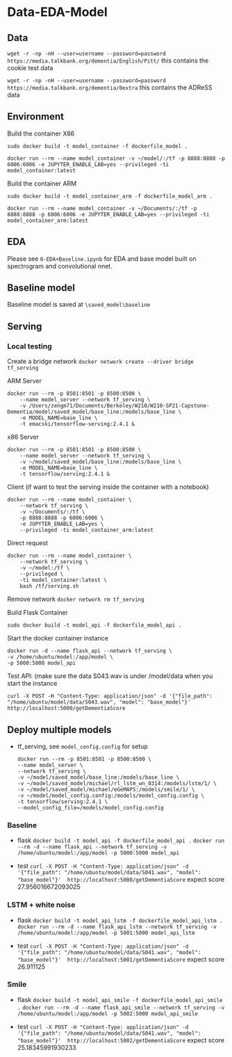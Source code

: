 # Data-EDA-Model

## Data
`wget -r -np -nH --user=username --password=password https://media.talkbank.org/dementia/English/Pitt/` this contains the cookie test data

`wget -r -np -nH --user=username --password=password https://media.talkbank.org/dementia/0extra` this contains the ADReSS data

## Environment

Build the container X86
```
sudo docker build -t model_container -f dockerfile_model .

docker run --rm --name model_container -v ~/model/:/tf -p 8888:8888 -p 6006:6006 -e JUPYTER_ENABLE_LAB=yes --privileged -ti model_container:latest
```

Build the container ARM
```
sudo docker build -t model_container_arm -f dockerfile_model_arm .

docker run --rm --name model_container -v ~/Documents/:/tf -p 8888:8888 -p 6006:6006 -e JUPYTER_ENABLE_LAB=yes --privileged -ti model_container_arm:latest
```

## EDA

Please see `0-EDA+Baseline.ipynb` for EDA and base model built on spectrogram and convolutional nnet. 

## Baseline model
Baseline model is saved at `\saved_model\baseline`


## Serving

### Local testing 
Create a bridge network
`docker network create --driver bridge tf_serving`

ARM Server
```
docker run --rm -p 8501:8501 -p 8500:8500 \
	--name model_server --network tf_serving \
	-v /Users/zengm71/Documents/Berkeley/W210/W210-SP21-Capstone-Dementia/model/saved_model/base_line:/models/base_line \
	-e MODEL_NAME=base_line \
	-t emacski/tensorflow-serving:2.4.1 &
```

x86 Server
```
docker run --rm -p 8501:8501 -p 8500:8500 \
	--name model_server --network tf_serving \
	-v ~/model/saved_model/base_line:/models/base_line \
	-e MODEL_NAME=base_line \
	-t tensorflow/serving:2.4.1 &
```

Client (if want to test the serving inside the container with a notebook)
```
docker run --rm --name model_container \
	--network tf_serving \
	-v ~/Documents/:/tf \
	-p 8888:8888 -p 6006:6006 \
	-e JUPYTER_ENABLE_LAB=yes \
	--privileged -ti model_container_arm:latest
```

Direct request
```
docker run --rm --name model_container \
	--network tf_serving \
	-v ~/model:/tf \
	--privileged \
	-ti model_container:latest \
	bash /tf/serving.sh
```

Remove network
`docker network rm tf_serving`

Build Flask Container
```
sudo docker build -t model_api -f dockerfile_model_api .
```

Start the docker container instance
```
docker run -d --name flask_api --network tf_serving \
-v /home/ubuntu/model:/app/model \
-p 5000:5000 model_api
```

Test API: (make sure the data S043.wav is under /model/data when you start the instance
```
curl -X POST -H "Content-Type: application/json" -d '{"file_path": "/home/ubuntu/model/data/S043.wav", "model": "base_model"}'  http://localhost:5000/getDementiaScore
```

## Deploy multiple models
* tf_serving, see `model_config.config` for setup
	```
	docker run --rm -p 8501:8501 -p 8500:8500 \
	--name model_server \
	--network tf_serving \
	-v ~/model/saved_model/base_line:/models/base_line \
	-v ~/model/saved_model/michael/rl_lstm_wn_0314:/models/lstm/1/ \
	-v ~/model/saved_model/michael/eGeMAPS:/models/smile/1/ \
	-v ~/model/model_config.config:/models/model_config.config \
	-t tensorflow/serving:2.4.1 \
	--model_config_file=/models/model_config.config 
	```

### Baseline
* flask 
	`docker build -t model_api -f dockerfile_model_api .`
	`docker run --rm -d --name flask_api --network tf_serving -v /home/ubuntu/model:/app/model -p 5000:5000 model_api`

* test `curl -X POST -H "Content-Type: application/json" -d '{"file_path": "/home/ubuntu/model/data/S041.wav", "model": "base_model"}'  http://localhost:5000/getDementiaScore` expect score 27.956016672093025

### LSTM + white noise
* flask 
	`docker build -t model_api_lstm -f dockerfile_model_api_lstm .`
	`docker run --rm -d --name flask_api_lstm --network tf_serving -v /home/ubuntu/model:/app/model -p 5001:5000 model_api_lstm`

* test `curl -X POST -H "Content-Type: application/json" -d '{"file_path": "/home/ubuntu/model/data/S041.wav", "model": "base_model"}'  http://localhost:5001/getDementiaScore` expect score 26.911125

### Smile 
* flask 
	`docker build -t model_api_smile -f dockerfile_model_api_smile .`
	`docker run --rm -d --name flask_api_smile --network tf_serving -v /home/ubuntu/model:/app/model -p 5002:5000 model_api_smile`

* test `curl -X POST -H "Content-Type: application/json" -d '{"file_path": "/home/ubuntu/model/data/S041.wav", "model": "base_model"}'  http://localhost:5002/getDementiaScore` expect score 25.18345991930233


